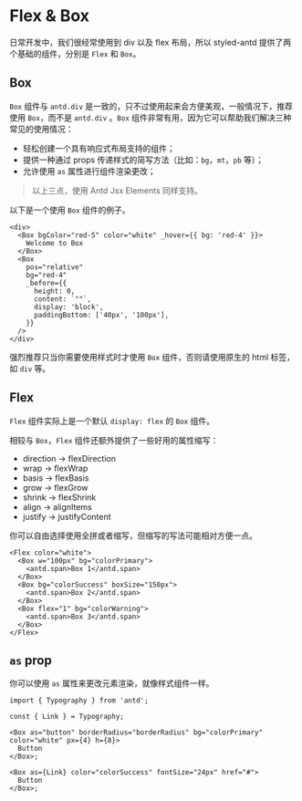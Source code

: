 # Flex & Box

日常开发中，我们很经常使用到 div 以及 flex 布局，所以 styled-antd 提供了两个基础的组件，分别是 `Flex` 和 `Box`。

## Box

`Box` 组件与 `antd.div` 是一致的，只不过使用起来会方便美观，一般情况下，推荐使用 `Box`，而不是 `antd.div` 。`Box` 组件非常有用，因为它可以帮助我们解决三种常见的使用情况：

- 轻松创建一个具有响应式布局支持的组件；
- 提供一种通过 props 传递样式的简写方法（比如：`bg`，`mt`，`pb` 等）；
- 允许使用 `as` 属性进行组件渲染更改；

> 以上三点，使用 Antd Jsx Elements 同样支持。

以下是一个使用 `Box` 组件的例子。

```tsx
<div>
  <Box bgColor="red-5" color="white" _hover={{ bg: 'red-4' }}>
    Welcome to Box
  </Box>
  <Box
    pos="relative"
    bg="red-4"
    _before={{
      height: 0,
      content: `""`,
      display: 'block',
      paddingBottom: ['40px', '100px'],
    }}
  />
</div>
```

强烈推荐只当你需要使用样式时才使用 `Box` 组件，否则请使用原生的 html 标签，如 `div` 等。

## Flex

`Flex` 组件实际上是一个默认 `display: flex` 的 `Box` 组件。

相较与 `Box`，`Flex` 组件还额外提供了一些好用的属性缩写：

- direction -> flexDirection
- wrap -> flexWrap
- basis -> flexBasis
- grow -> flexGrow
- shrink -> flexShrink
- align -> alignItems
- justify -> justifyContent

你可以自由选择使用全拼或者缩写，但缩写的写法可能相对方便一点。

```tsx
<Flex color="white">
  <Box w="100px" bg="colorPrimary">
    <antd.span>Box 1</antd.span>
  </Box>
  <Box bg="colorSuccess" boxSize="150px">
    <antd.span>Box 2</antd.span>
  </Box>
  <Box flex="1" bg="colorWarning">
    <antd.span>Box 3</antd.span>
  </Box>
</Flex>
```

## `as` prop

你可以使用 `as` 属性来更改元素渲染，就像样式组件一样。

```tsx
import { Typography } from 'antd';

const { Link } = Typography;

<Box as="button" borderRadius="borderRadius" bg="colorPrimary" color="white" px={4} h={8}>
  Button
</Box>;

<Box as={Link} color="colorSuccess" fontSize="24px" href="#">
  Button
</Box>;
```
